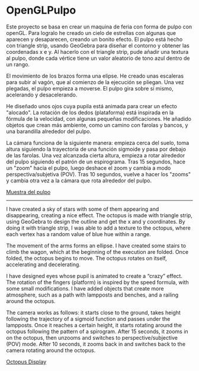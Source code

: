 # OpenGLPulpo
Este proyecto se basa en crear un maquina de feria con forma de pulpo con openGL. Para logralo he creado un cielo de estrellas con algunas que aparecen y desaparecen, creando un bonito efecto. El pulpo está hecho con triangle strip, usando GeoGebra para diseñar el contorno y obtener las coordenadas x e y. Al hacerlo con el triangle strip, pude añadir una textura al pulpo, donde cada vértice tiene un valor aleatorio de tono azul dentro de un rango.

El movimiento de los brazos forma una elipse. He creado unas escaleras para subir al vagón, que al comienzo de la ejecución se pliegan. Una vez plegadas, el pulpo empieza a moverse. El pulpo gira sobre sí mismo, acelerando y desacelerando.

He diseñado unos ojos cuya pupila está animada para crear un efecto "alocado". La rotación de los dedos (plataforma) está inspirada en la fórmula de la velocidad, con algunas pequeñas modificaciones. He añadido objetos que crean más ambiente, como un camino con farolas y bancos, y una barandilla alrededor del pulpo.

La cámara funciona de la siguiente manera: empieza cerca del suelo, toma altura siguiendo la trayectoria de una función sigmoide y pasa por debajo de las farolas. Una vez alcanzada cierta altura, empieza a rotar alrededor del pulpo siguiendo el patrón de un espirograma. Tras 15 segundos, hace un "zoom" hacia el pulpo, luego deshace el zoom y cambia a modo perspectiva/subjetiva (POV). Tras 10 segundos, vuelve a hacer los "zooms" y cambia otra vez a la cámara que rota alrededor del pulpo.

[Muestra del pulpo](https://drive.google.com/file/d/1ScCRNZzKCbJvIqHXEt4lXw_krCqycLbb/view?usp=drive_link)


-------------------------------------------------------------------------------------------------

I have created a sky of stars with some of them appearing and disappearing, creating a nice effect. The octopus is made with triangle strip, using GeoGebra to design the outline and get the x and y coordinates. By doing it with triangle strip, I was able to add a texture to the octopus, where each vertex has a random value of blue hue within a range.

The movement of the arms forms an ellipse. I have created some stairs to climb the wagon, which at the beginning of the execution are folded. Once folded, the octopus begins to move. The octopus rotates on itself, accelerating and decelerating.

I have designed eyes whose pupil is animated to create a “crazy” effect. The rotation of the fingers (platform) is inspired by the speed formula, with some small modifications. I have added objects that create more atmosphere, such as a path with lampposts and benches, and a railing around the octopus.

The camera works as follows: it starts close to the ground, takes height following the trajectory of a sigmoid function and passes under the lampposts. Once it reaches a certain height, it starts rotating around the octopus following the pattern of a spirogram. After 15 seconds, it zooms in on the octopus, then unzooms and switches to perspective/subjective (POV) mode. After 10 seconds, it zooms back in and switches back to the camera rotating around the octopus.

[Octopus Display](https://drive.google.com/file/d/1ScCRNZzKCbJvIqHXEt4lXw_krCqycLbb/view?usp=drive_link)
